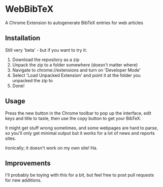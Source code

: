 # WebBibTeX
A Chrome Extension to autogenerate BibTeX entries for web articles

## Installation
Still very 'beta' - but if you want to try it:

1. Download the repository as a zip
2. Unpack the zip to a folder somewhere (doesn't matter where)
3. Navigate to chrome://extensions and turn on 'Developer Mode'
4. Select 'Load Unpacked Extension' and point it at the folder you unpacked the zip to
5. Done!

## Usage
Press the new button in the Chrome toolbar to pop up the interface, edit keys and title to taste, then use
the copy button to get your BibTeX.

It might get stuff wrong sometimes, and some webpages are hard to parse, so you'll only get minimal output
but it works for a lot of news and reports sites.

Ironically; it doesn't work on my own site! Ha.

## Improvements
I'll probably be toying with this for a bit, but feel free to post pull requests for new additions.